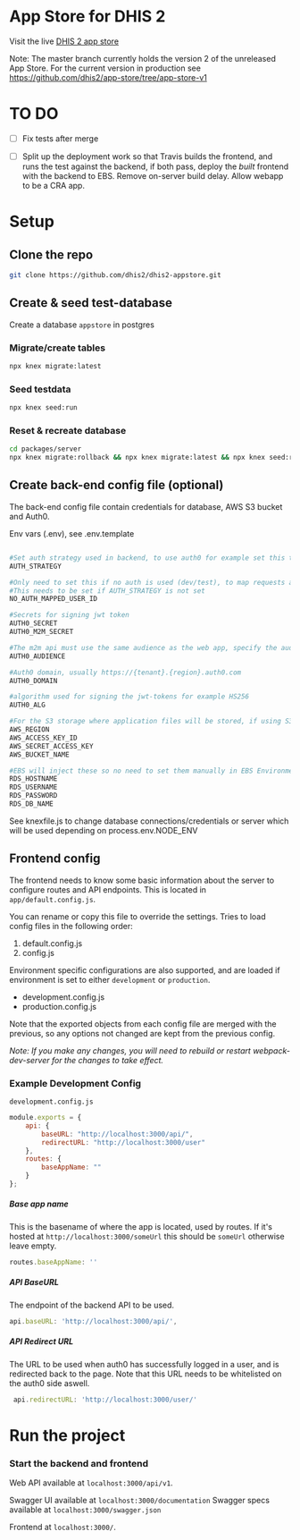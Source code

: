 # App Store for DHIS 2

Visit the live [DHIS 2 app store](https://play.dhis2.org/appstore/)

Note: The master branch currently holds the version 2 of the unreleased App Store. For the current version in production see https://github.com/dhis2/app-store/tree/app-store-v1


# TO DO

- [ ] Fix tests after merge
- [ ] Split up the deployment work so that Travis builds the frontend,
  and runs the test against the backend, if both pass, deploy the
  _built_ frontend with the backend to EBS. Remove on-server build
  delay. Allow webapp to be a CRA app.


# Setup

## Clone the repo
```bash
git clone https://github.com/dhis2/dhis2-appstore.git
```

## Create & seed test-database
Create a database `appstore` in postgres

### Migrate/create tables
```bash
npx knex migrate:latest
```

### Seed testdata
```bash
npx knex seed:run
```

### Reset & recreate database
```bash
cd packages/server
npx knex migrate:rollback && npx knex migrate:latest && npx knex seed:run
```

## Create back-end config file (optional)

The back-end config file contain credentials for database, AWS S3 bucket and Auth0.

Env vars (.env), see .env.template
```bash

#Set auth strategy used in backend, to use auth0 for example set this to 'jwt' and fill in the other auth0 vars
AUTH_STRATEGY

#Only need to set this if no auth is used (dev/test), to map requests against a database user by its id
#This needs to be set if AUTH_STRATEGY is not set
NO_AUTH_MAPPED_USER_ID

#Secrets for signing jwt token
AUTH0_SECRET
AUTH0_M2M_SECRET

#The m2m api must use the same audience as the web app, specify the audience to use here
AUTH0_AUDIENCE

#Auth0 domain, usually https://{tenant}.{region}.auth0.com
AUTH0_DOMAIN

#algorithm used for signing the jwt-tokens for example HS256
AUTH0_ALG

#For the S3 storage where application files will be stored, if using S3.
AWS_REGION
AWS_ACCESS_KEY_ID
AWS_SECRET_ACCESS_KEY
AWS_BUCKET_NAME

#EBS will inject these so no need to set them manually in EBS Environments, in local/other environments set these to the database to use for the app-store backend.
RDS_HOSTNAME
RDS_USERNAME
RDS_PASSWORD
RDS_DB_NAME
```
See knexfile.js to change database connections/credentials or server which will be used depending on process.env.NODE_ENV

## Frontend config
The frontend needs to know some basic information about the server to configure routes and API endpoints.
This is located in `app/default.config.js`.

You can rename or copy this file to override the settings.
Tries to load config files in the following order:

1. default.config.js
2. config.js

Environment specific configurations are also supported, and are loaded if environment is set to either `development` or `production`.

* development.config.js
* production.config.js

Note that the exported objects from each config file are merged with the previous, so any options not changed are kept from the previous config.

*Note: If you make any changes, you will need to rebuild or restart webpack-dev-server for the changes to take effect.*

### Example Development Config
`development.config.js`
```javascript
module.exports = {
    api: {
        baseURL: "http://localhost:3000/api/",
        redirectURL: "http://localhost:3000/user"
    },
    routes: {
        baseAppName: ""
    }
};
```


##### Base app name
This is the basename of where the app is located, used by routes. If it's hosted at `http://localhost:3000/someUrl` this should be `someUrl` otherwise leave empty.
```javascript
routes.baseAppName: ''
```
##### API BaseURL
The endpoint of the backend API to be used. 
```javascript
api.baseURL: 'http://localhost:3000/api/',
```

##### API Redirect URL
The URL to be used when auth0 has successfully logged in a user, and is redirected back to the page. Note that this URL needs to be whitelisted on the auth0 side aswell.
```javascript
 api.redirectURL: 'http://localhost:3000/user/'
```

# Run the project

### Start the backend and frontend

Web API available at `localhost:3000/api/v1`.

Swagger UI available at `localhost:3000/documentation`
Swagger specs available at `localhost:3000/swagger.json`

Frontend at `localhost:3000/`.
